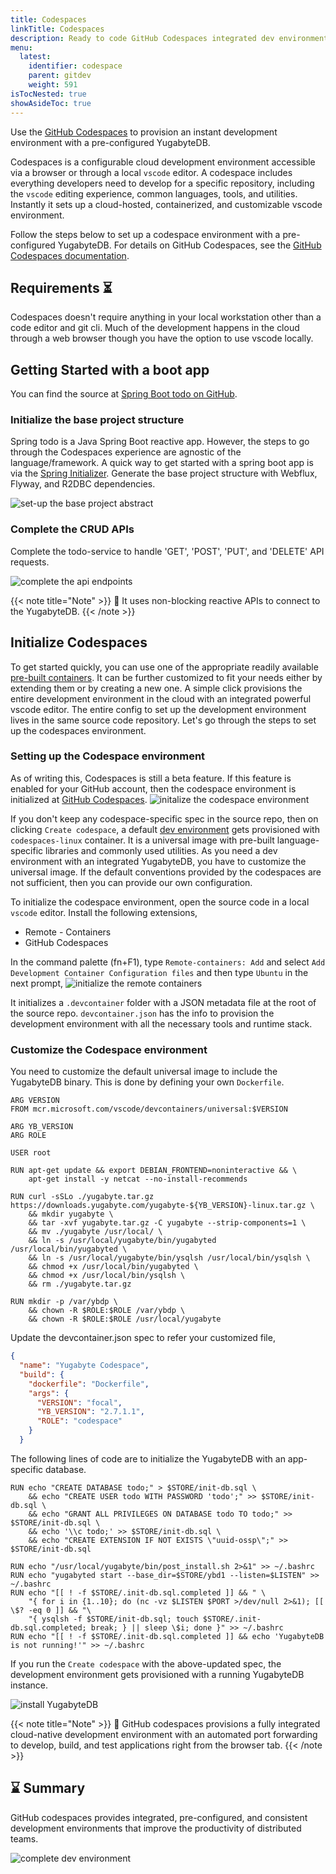 ```yaml
---
title: Codespaces
linkTitle: Codespaces
description: Ready to code GitHub Codespaces integrated dev environment
menu:
  latest:
    identifier: codespace
    parent: gitdev
    weight: 591
isTocNested: true
showAsideToc: true
---
```


Use the [GitHub Codespaces](https://github.com/features/codespaces) to provision an instant development environment with a pre-configured YugabyteDB.

Codespaces is a configurable cloud development environment accessible via a browser or through a local `vscode` editor. A codespace includes everything developers need to develop for a specific repository, including the `vscode` editing experience, common languages, tools, and utilities. Instantly it sets up a cloud-hosted, containerized, and customizable vscode environment.

Follow the steps below to set up a codespace environment with a pre-configured YugabyteDB. For details on GitHub Codespaces, see the [GitHub Codespaces documentation](https://docs.github.com/en/codespaces).

## Requirements ⏳
Codespaces doesn't require anything in your local workstation other than a code editor and git cli. Much of the development happens in the cloud through a web browser though you have the option to use vscode locally.

## Getting Started with a boot app
You can find the source at [Spring Boot todo on GitHub](https://github.com/srinivasa-vasu/todo).

### Initialize the base project structure
Spring todo is a Java Spring Boot reactive app. However, the steps to go through the Codespaces experience are agnostic of the language/framework. A quick way to get started with a spring boot app is via the [Spring Initializer](https://start.spring.io). Generate the base project structure with Webflux, Flyway, and R2DBC dependencies.

![set-up the base project abstract](/images/develop/gitdev/codespace/init-sb.png)

### Complete the CRUD APIs
Complete the todo-service to handle 'GET', 'POST', 'PUT', and 'DELETE' API requests.

![complete the api endpoints](/images/develop/gitdev/codespace/complete-api.png)

{{< note title="Note" >}}
📌 It uses non-blocking reactive APIs to connect to the YugabyteDB.
{{< /note >}}

## Initialize Codespaces
To get started quickly, you can use one of the appropriate readily available [pre-built containers](https://github.com/microsoft/vscode-dev-containers/tree/main/containers). It can be further customized to fit your needs either by extending them or by creating a new one. A simple click provisions the entire development environment in the cloud with an integrated powerful vscode editor. The entire config to set up the development environment lives in the same source code repository. Let's go through the steps to set up the codespaces environment.

### Setting up the Codespace environment
As of writing this, Codespaces is still a beta feature. If this feature is enabled for your GitHub account, then the codespace environment is initialized at [GitHub Codespaces](https://github.com/codespaces).
![initalize the codespace environment](/images/develop/gitdev/codespace/init-codespace.png)

If you don't keep any codespace-specific spec in the source repo, then on clicking `Create codespace`, a default [dev environment](https://github.com/microsoft/vscode-dev-containers/tree/main/containers/codespaces-linux) gets provisioned with `codespaces-linux` container. It is a universal image with pre-built language-specific libraries and commonly used utilities. As you need a dev environment with an integrated YugabyteDB, you have to customize the universal image. If the default conventions provided by the codespaces are not sufficient, then you can provide our own configuration.

To initialize the codespace environment, open the source code in a local `vscode` editor. Install the following extensions,
- Remote - Containers
- GitHub Codespaces

In the command palette (fn+F1), type `Remote-containers: Add` and select `Add Development Container Configuration files` and then type `Ubuntu` in the next prompt,
![initialize the remote containers](/images/develop/gitdev/codespace/find-container.png)

It initializes a `.devcontainer` folder with a JSON metadata file at the root of the source repo. `devcontainer.json` has the info to provision the development environment with all the necessary tools and runtime stack. 

### Customize the Codespace environment
You need to customize the default universal image to include the YugabyteDB binary. This is done by defining your own `Dockerfile`.

```docker
ARG VERSION
FROM mcr.microsoft.com/vscode/devcontainers/universal:$VERSION

ARG YB_VERSION
ARG ROLE

USER root

RUN apt-get update && export DEBIAN_FRONTEND=noninteractive && \
	apt-get install -y netcat --no-install-recommends

RUN curl -sSLo ./yugabyte.tar.gz https://downloads.yugabyte.com/yugabyte-${YB_VERSION}-linux.tar.gz \
	&& mkdir yugabyte \
    && tar -xvf yugabyte.tar.gz -C yugabyte --strip-components=1 \
    && mv ./yugabyte /usr/local/ \
    && ln -s /usr/local/yugabyte/bin/yugabyted /usr/local/bin/yugabyted \
    && ln -s /usr/local/yugabyte/bin/ysqlsh /usr/local/bin/ysqlsh \
    && chmod +x /usr/local/bin/yugabyted \
    && chmod +x /usr/local/bin/ysqlsh \
    && rm ./yugabyte.tar.gz

RUN mkdir -p /var/ybdp \
	&& chown -R $ROLE:$ROLE /var/ybdp \
	&& chown -R $ROLE:$ROLE /usr/local/yugabyte
```

Update the devcontainer.json spec to refer your customized file,
```json
{
  "name": "Yugabyte Codespace",
  "build": {
    "dockerfile": "Dockerfile",
    "args": {
      "VERSION": "focal",
      "YB_VERSION": "2.7.1.1",
      "ROLE": "codespace"
    }
  }
```

The following lines of code are to initialize the YugabyteDB with an app-specific database.

``` docker
RUN echo "CREATE DATABASE todo;" > $STORE/init-db.sql \
	&& echo "CREATE USER todo WITH PASSWORD 'todo';" >> $STORE/init-db.sql \
	&& echo "GRANT ALL PRIVILEGES ON DATABASE todo TO todo;" >> $STORE/init-db.sql \
	&& echo '\\c todo;' >> $STORE/init-db.sql \
	&& echo "CREATE EXTENSION IF NOT EXISTS \"uuid-ossp\";" >> $STORE/init-db.sql

RUN echo "/usr/local/yugabyte/bin/post_install.sh 2>&1" >> ~/.bashrc
RUN echo "yugabyted start --base_dir=$STORE/ybd1 --listen=$LISTEN" >> ~/.bashrc
RUN echo "[[ ! -f $STORE/.init-db.sql.completed ]] && " \
	"{ for i in {1..10}; do (nc -vz $LISTEN $PORT >/dev/null 2>&1); [[ \$? -eq 0 ]] && "\
	"{ ysqlsh -f $STORE/init-db.sql; touch $STORE/.init-db.sql.completed; break; } || sleep \$i; done }" >> ~/.bashrc
RUN echo "[[ ! -f $STORE/.init-db.sql.completed ]] && echo 'YugabyteDB is not running!'" >> ~/.bashrc
```

If you run the `Create codespace` with the above-updated spec, the development environment gets provisioned with a running YugabyteDB instance.

![install YugabyteDB](/images/develop/gitdev/codespace/install-yb.gif)

{{< note title="Note" >}}
📌 GitHub codespaces provisions a fully integrated cloud-native development environment with an automated port forwarding to develop, build, and test applications right from the browser tab.
{{< /note >}}

## ⌛ Summary
GitHub codespaces provides integrated, pre-configured, and consistent development environments that improve the productivity of distributed teams.

![complete dev environment](/images/develop/gitdev/codespace/complete-dev.png)
